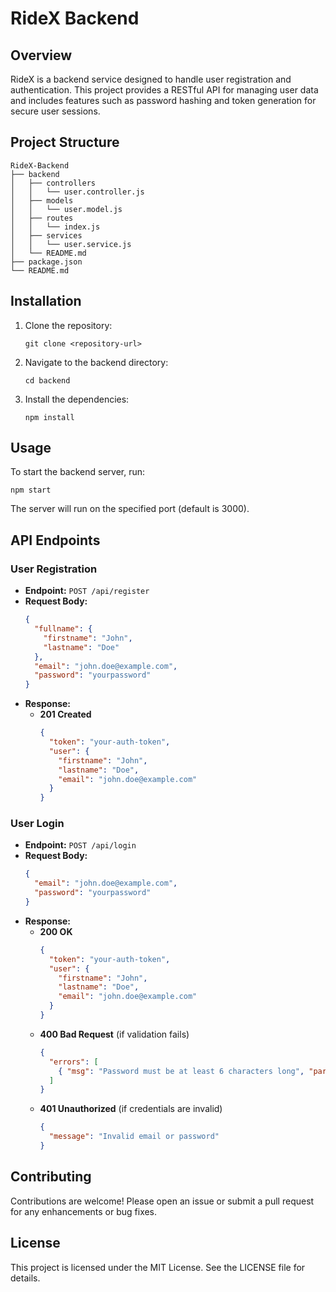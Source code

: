 # RideX Backend

## Overview
RideX is a backend service designed to handle user registration and authentication. This project provides a RESTful API for managing user data and includes features such as password hashing and token generation for secure user sessions.

## Project Structure
```
RideX-Backend
├── backend
│   ├── controllers
│   │   └── user.controller.js
│   ├── models
│   │   └── user.model.js
│   ├── routes
│   │   └── index.js
│   ├── services
│   │   └── user.service.js
│   └── README.md
├── package.json
└── README.md
```

## Installation
1. Clone the repository:
   ```
   git clone <repository-url>
   ```
2. Navigate to the backend directory:
   ```
   cd backend
   ```
3. Install the dependencies:
   ```
   npm install
   ```

## Usage
To start the backend server, run:
```
npm start
```
The server will run on the specified port (default is 3000).

## API Endpoints
### User Registration
- **Endpoint:** `POST /api/register`
- **Request Body:**
  ```json
  {
    "fullname": {
      "firstname": "John",
      "lastname": "Doe"
    },
    "email": "john.doe@example.com",
    "password": "yourpassword"
  }
  ```
- **Response:**
  - **201 Created**
    ```json
    {
      "token": "your-auth-token",
      "user": {
        "firstname": "John",
        "lastname": "Doe",
        "email": "john.doe@example.com"
      }
    }
    ```

### User Login
- **Endpoint:** `POST /api/login`
- **Request Body:**
  ```json
  {
    "email": "john.doe@example.com",
    "password": "yourpassword"
  }
  ```
- **Response:**
  - **200 OK**
    ```json
    {
      "token": "your-auth-token",
      "user": {
        "firstname": "John",
        "lastname": "Doe",
        "email": "john.doe@example.com"
      }
    }
    ```
  - **400 Bad Request** (if validation fails)
    ```json
    {
      "errors": [
        { "msg": "Password must be at least 6 characters long", "param": "password", ... }
      ]
    }
    ```
  - **401 Unauthorized** (if credentials are invalid)
    ```json
    {
      "message": "Invalid email or password"
    }
    ```

## Contributing
Contributions are welcome! Please open an issue or submit a pull request for any enhancements or bug fixes.

## License
This project is licensed under the MIT License. See the LICENSE file for details.